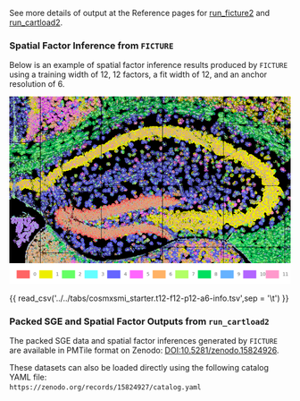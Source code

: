 See more details of output at the Reference pages for [run_ficture2](../docs/reference/run_ficture2.md) and [run_cartload2](../docs/reference/run_cartload2.md).

### Spatial Factor Inference from `FICTURE`
Below is an example of spatial factor inference results produced by `FICTURE` using a training width of 12, 12 factors, a fit width of 12, and an anchor resolution of 6.

![FICTURE](../docs/images/starter_vignettes/cosmxsmi.t12_f12_p12_a6.png)
![cmap](../docs/images/starter_vignettes/cosmxsmi.t12-f12-rgb.png)

<!-- <div id="color-legend-container"></div>
<script>
  document.addEventListener("DOMContentLoaded", function() {
    loadColorLegend("../../../tabs/colormap/cosmxsmi_starter.t12-f12-rgb.tsv", "color-legend-container");
  });
</script> -->

{{ read_csv('../../tabs/cosmxsmi_starter.t12-f12-p12-a6-info.tsv',sep = '\t') }}

### Packed SGE and Spatial Factor Outputs from `run_cartload2`

The packed SGE data and spatial factor inferences generated by `FICTURE` are available in PMTile format on Zenodo: [DOI:10.5281/zenodo.15824926](https://zenodo.org/records/15824926).

These datasets can also be loaded directly using the following catalog YAML file:  
`https://zenodo.org/records/15824927/catalog.yaml`